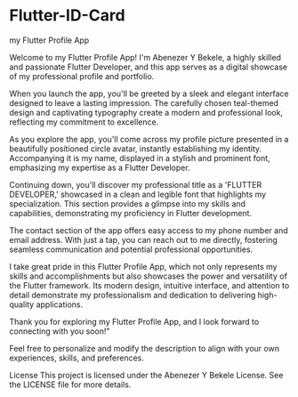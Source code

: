 # Flutter-ID-Card
my Flutter Profile App

Welcome to my Flutter Profile App! I'm Abenezer Y Bekele, a highly skilled and passionate Flutter Developer, and this app serves as a digital showcase of my professional profile and portfolio.

When you launch the app, you'll be greeted by a sleek and elegant interface designed to leave a lasting impression. The carefully chosen teal-themed design and captivating typography create a modern and professional look, reflecting my commitment to excellence.

As you explore the app, you'll come across my profile picture presented in a beautifully positioned circle avatar, instantly establishing my identity. Accompanying it is my name, displayed in a stylish and prominent font, emphasizing my expertise as a Flutter Developer.

Continuing down, you'll discover my professional title as a 'FLUTTER DEVELOPER,' showcased in a clean and legible font that highlights my specialization. This section provides a glimpse into my skills and capabilities, demonstrating my proficiency in Flutter development.

The contact section of the app offers easy access to my phone number and email address. With just a tap, you can reach out to me directly, fostering seamless communication and potential professional opportunities.

I take great pride in this Flutter Profile App, which not only represents my skills and accomplishments but also showcases the power and versatility of the Flutter framework. Its modern design, intuitive interface, and attention to detail demonstrate my professionalism and dedication to delivering high-quality applications.

Thank you for exploring my Flutter Profile App, and I look forward to connecting with you soon!"

Feel free to personalize and modify the description to align with your own experiences, skills, and preferences.

License
This project is licensed under the Abenezer Y Bekele License. See the LICENSE file for more details.
